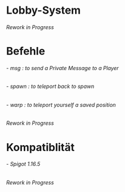 # Lobby-System
######                                                            Rework in Progress
# Befehle
###### - msg  :  to send a Private Message to a Player 
###### - spawn : to teleport back to spawn
###### - warp : to teleport yourself a saved position 
######                                                            Rework in Progress
# Kompatiblität
###### - Spigot 1.16.5
######                                                            Rework in Progress
